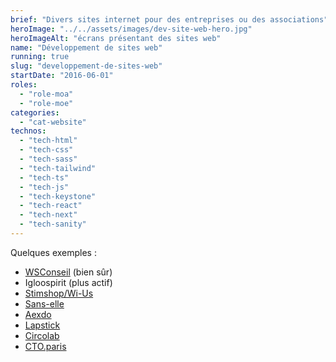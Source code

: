```yaml
---
brief: "Divers sites internet pour des entreprises ou des associations"
heroImage: "../../assets/images/dev-site-web-hero.jpg"
heroImageAlt: "écrans présentant des sites web"
name: "Développement de sites web"
running: true
slug: "developpement-de-sites-web"
startDate: "2016-06-01"
roles:
  - "role-moa"
  - "role-moe"
categories:
  - "cat-website"
technos:
  - "tech-html"
  - "tech-css"
  - "tech-sass"
  - "tech-tailwind"
  - "tech-ts"
  - "tech-js"
  - "tech-keystone"
  - "tech-react"
  - "tech-next"
  - "tech-sanity"
---
```


Quelques exemples :

- [WSConseil](https://wsconseil.com/) (bien sûr)
- Igloospirit (plus actif)
- [Stimshop/Wi-Us](https://wi-us.eu/)
- [Sans-elle](https://sans-elle.com/)
- [Aexdo](https://aexdo.com/)
- [Lapstick](https://lapstick.io/)
- [Circolab](https://circolab.eu)
- [CTO.paris](http://cto.paris)
